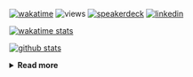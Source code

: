 [![wakatime](https://wakatime.com/badge/user/ddf27f94-292a-4343-b7eb-1143a4c6cf87.svg)](https://wakatime.com/@ddf27f94-292a-4343-b7eb-1143a4c6cf87)
![views](https://komarev.com/ghpvc/?username=chck&color=blueviolet)
[![speakerdeck](https://img.shields.io/badge/Speaker_Deck-chck-8a2be2?style=flat-square&logo=speaker-deck)](https://speakerdeck.com/chck)
[![linkedin](https://img.shields.io/badge/LinkedIn-chck-8a2be2?style=flat-square&logo=linkedin)](https://www.linkedin.com/in/chck/)

[![wakatime stats](https://github-readme-stats-nine-umber-51.vercel.app/api/wakatime?username=chck&layout=compact&count_private=true&hide_title=true&hide=Other&theme=buefy&langs_count=14)](https://wakatime.com/@chck?rank=me)

[![github stats](https://github-readme-stats-nine-umber-51.vercel.app/api?username=chck&count_private=true&show_icons=true&hide_title=true&theme=buefy)](https://github.com/anuraghazra/github-readme-stats)

<details>
  <summary><b>Read more</b></summary>
  <br>

  <!--START_SECTION:waka-->
**🐱 My GitHub Data** 

> 📦 126.1 kB Used in GitHub's Storage 
 > 
> 🏆 470 Contributions in the Year 2025
 > 
> 💼 Opted to Hire
 > 
> 📜 133 Public Repositories 
 > 
> 🔑 24 Private Repositories 
 > 
**I'm a Night 🦉** 

```text
🌞 Morning                1438 commits        █████░░░░░░░░░░░░░░░░░░░░   18.11 % 
🌆 Daytime                2360 commits        ███████░░░░░░░░░░░░░░░░░░   29.72 % 
🌃 Evening                2199 commits        ███████░░░░░░░░░░░░░░░░░░   27.70 % 
🌙 Night                  1943 commits        ██████░░░░░░░░░░░░░░░░░░░   24.47 % 
```
📅 **I'm Most Productive on Thursday** 

```text
Monday                   1418 commits        ████░░░░░░░░░░░░░░░░░░░░░   17.86 % 
Tuesday                  1202 commits        ████░░░░░░░░░░░░░░░░░░░░░   15.14 % 
Wednesday                1522 commits        █████░░░░░░░░░░░░░░░░░░░░   19.17 % 
Thursday                 1653 commits        █████░░░░░░░░░░░░░░░░░░░░   20.82 % 
Friday                   948 commits         ███░░░░░░░░░░░░░░░░░░░░░░   11.94 % 
Saturday                 495 commits         ██░░░░░░░░░░░░░░░░░░░░░░░   06.23 % 
Sunday                   702 commits         ██░░░░░░░░░░░░░░░░░░░░░░░   08.84 % 
```


📊 **This Week I Spent My Time On** 

```text
💬 Programming Languages: 
Other                    8 hrs 3 mins        █████████████████░░░░░░░░   66.06 % 
Markdown                 2 hrs 19 mins       █████░░░░░░░░░░░░░░░░░░░░   19.08 % 
Python                   57 mins             ██░░░░░░░░░░░░░░░░░░░░░░░   07.88 % 
YAML                     21 mins             █░░░░░░░░░░░░░░░░░░░░░░░░   02.89 % 
Terraform                17 mins             █░░░░░░░░░░░░░░░░░░░░░░░░   02.36 % 

🔥 Editors: 
Chrome                   8 hrs 45 mins       ██████████████████░░░░░░░   71.72 % 
PyCharm                  1 hr 26 mins        ███░░░░░░░░░░░░░░░░░░░░░░   11.77 % 
Obsidian                 1 hr 20 mins        ███░░░░░░░░░░░░░░░░░░░░░░   10.96 % 
Neovim                   39 mins             █░░░░░░░░░░░░░░░░░░░░░░░░   05.33 % 
Zed                      1 min               ░░░░░░░░░░░░░░░░░░░░░░░░░   00.23 % 
```

**I Mostly Code in Python** 

```text
Python                   46 repos            ████████░░░░░░░░░░░░░░░░░   33.82 % 
Jupyter Notebook         19 repos            ███░░░░░░░░░░░░░░░░░░░░░░   13.97 % 
Ruby                     11 repos            ██░░░░░░░░░░░░░░░░░░░░░░░   08.09 % 
Rust                     8 repos             █░░░░░░░░░░░░░░░░░░░░░░░░   05.88 % 
TypeScript               6 repos             █░░░░░░░░░░░░░░░░░░░░░░░░   04.41 % 
```



**Timeline**

![Lines of Code chart](https://raw.githubusercontent.com/chck/chck/main/assets/bar_graph.png)


 Last Updated on 2025-06-04 02:13 UTC
<!--END_SECTION:waka-->
</details>

